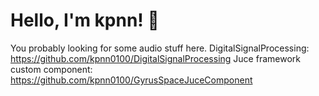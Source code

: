 # Hello, I'm kpnn! 👋

You probably looking for some audio stuff here.
DigitalSignalProcessing: https://github.com/kpnn0100/DigitalSignalProcessing
Juce framework custom component: https://github.com/kpnn0100/GyrusSpaceJuceComponent
